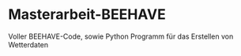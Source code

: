 # Masterarbeit-BEEHAVE

Voller BEEHAVE-Code, sowie Python Programm für das Erstellen von Wetterdaten
